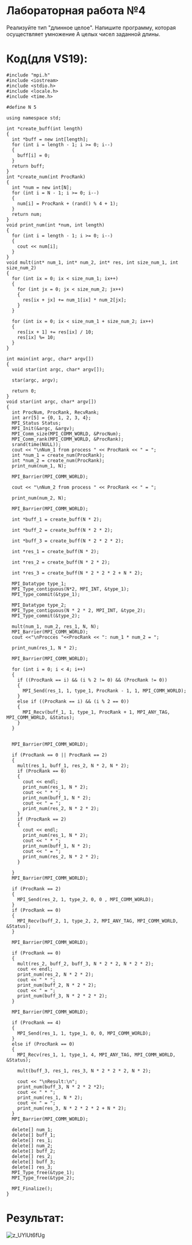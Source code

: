 # Лабораторная работа №4
Реализуйте тип "длинное целое". Напишите программу, которая осуществляет умножение А целых чисел заданной длины.

# Код(для VS19):
    #include "mpi.h"
    #include <iostream>
    #include <stdio.h>
    #include <locale.h>
    #include <time.h>

    #define N 5  

    using namespace std;

    int *create_buff(int length)
    {
      int *buff = new int[length];
      for (int i = length - 1; i >= 0; i--)
      {
        buff[i] = 0;
      }
      return buff;
    }
    int *create_num(int ProcRank)
    {
      int *num = new int[N];
      for (int i = N - 1; i >= 0; i--)
      {
        num[i] = ProcRank + (rand() % 4 + 1);
      }
      return num;
    }
    void print_num(int *num, int length)
    {
      for (int i = length - 1; i >= 0; i--)
      {
        cout << num[i];
      }
    }
    void mult(int* num_1, int* num_2, int* res, int size_num_1, int size_num_2)
    {
      for (int ix = 0; ix < size_num_1; ix++)
      {
        for (int jx = 0; jx < size_num_2; jx++)
        {
          res[ix + jx] += num_1[ix] * num_2[jx];
        }
      }

      for (int ix = 0; ix < size_num_1 + size_num_2; ix++)
      {
        res[ix + 1] += res[ix] / 10;
        res[ix] %= 10;
      }
    }

    int main(int argc, char* argv[])
    {
      void star(int argc, char* argv[]);

      star(argc, argv);

      return 0;
    }
    void star(int argc, char* argv[])
    {
      int ProcNum, ProcRank, RecvRank;
      int arr[5] = {0, 1, 2, 3, 4};
      MPI_Status Status;
      MPI_Init(&argc, &argv);
      MPI_Comm_size(MPI_COMM_WORLD, &ProcNum);
      MPI_Comm_rank(MPI_COMM_WORLD, &ProcRank);
      srand(time(NULL));
      cout << "\nNum_1 from process " << ProcRank << " = "; 
      int *num_1 = create_num(ProcRank);
      int *num_2 = create_num(ProcRank);
      print_num(num_1, N);

      MPI_Barrier(MPI_COMM_WORLD);

      cout << "\nNum_2 from process " << ProcRank << " = ";

      print_num(num_2, N);

      MPI_Barrier(MPI_COMM_WORLD);

      int *buff_1 = create_buff(N * 2);

      int *buff_2 = create_buff(N * 2 * 2);

      int *buff_3 = create_buff(N * 2 * 2 * 2);

      int *res_1 = create_buff(N * 2);

      int *res_2 = create_buff(N * 2 * 2);

      int *res_3 = create_buff(N * 2 * 2 * 2 + N * 2);

      MPI_Datatype type_1; 
      MPI_Type_contiguous(N*2, MPI_INT, &type_1);
      MPI_Type_commit(&type_1);

      MPI_Datatype type_2; 
      MPI_Type_contiguous(N * 2 * 2, MPI_INT, &type_2);
      MPI_Type_commit(&type_2);

      mult(num_1, num_2, res_1, N, N);
      MPI_Barrier(MPI_COMM_WORLD);
      cout <<"\nProcces "<<ProcRank << ": num_1 * num_2 = ";

      print_num(res_1, N * 2);

      MPI_Barrier(MPI_COMM_WORLD);

      for (int i = 0; i < 4; i++) 
      {
        if ((ProcRank == i) && (i % 2 != 0) && (ProcRank != 0))
        {
          MPI_Send(res_1, 1, type_1, ProcRank - 1, 1, MPI_COMM_WORLD);
        }
        else if ((ProcRank == i) && (i % 2 == 0))
        {
          MPI_Recv(buff_1, 1, type_1, ProcRank + 1, MPI_ANY_TAG, MPI_COMM_WORLD, &Status);
        }
      }


      MPI_Barrier(MPI_COMM_WORLD);

      if (ProcRank == 0 || ProcRank == 2)
      {
        mult(res_1, buff_1, res_2, N * 2, N * 2);
        if (ProcRank == 0)
        {
          cout << endl;
          print_num(res_1, N * 2);
          cout << " * ";
          print_num(buff_1, N * 2);
          cout << " = ";
          print_num(res_2, N * 2 * 2);
        }
        if (ProcRank == 2)
        {
          cout << endl;
          print_num(res_1, N * 2);
          cout << " * ";
          print_num(buff_1, N * 2);
          cout << " = ";
          print_num(res_2, N * 2 * 2);
        }

      }
      MPI_Barrier(MPI_COMM_WORLD);

      if (ProcRank == 2)
      {
        MPI_Send(res_2, 1, type_2, 0, 0 , MPI_COMM_WORLD);
      }
      if (ProcRank == 0)
      {
        MPI_Recv(buff_2, 1, type_2, 2, MPI_ANY_TAG, MPI_COMM_WORLD, &Status);
      }

      MPI_Barrier(MPI_COMM_WORLD);

      if (ProcRank == 0)
      {
        mult(res_2, buff_2, buff_3, N * 2 * 2, N * 2 * 2);
        cout << endl;
        print_num(res_2, N * 2 * 2);
        cout << " * ";
        print_num(buff_2, N * 2 * 2);
        cout << " = ";
        print_num(buff_3, N * 2 * 2 * 2);
      }

      MPI_Barrier(MPI_COMM_WORLD);

      if (ProcRank == 4)
      {
        MPI_Send(res_1, 1, type_1, 0, 0, MPI_COMM_WORLD);
      }
      else if (ProcRank == 0)
      {
        MPI_Recv(res_1, 1, type_1, 4, MPI_ANY_TAG, MPI_COMM_WORLD, &Status);

        mult(buff_3, res_1, res_3, N * 2 * 2 * 2, N * 2);

        cout << "\nResult:\n";
        print_num(buff_3, N * 2 * 2 *2);
        cout << " * ";
        print_num(res_1, N * 2);
        cout << " = ";
        print_num(res_3, N * 2 * 2 * 2 + N * 2);
      }
      MPI_Barrier(MPI_COMM_WORLD);

      delete[] num_1;
      delete[] buff_1;
      delete[] res_1;
      delete[] num_2;
      delete[] buff_2;
      delete[] res_2;
      delete[] buff_3;
      delete[] res_3;
      MPI_Type_free(&type_1);
      MPI_Type_free(&type_2);

      MPI_Finalize();
    }
# Результат:
  ![z_UYlUt6fUg](https://user-images.githubusercontent.com/61342960/122222864-567a6480-cebb-11eb-84f4-556e08a26839.jpg)
